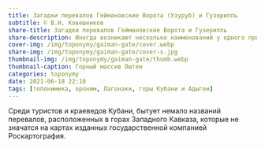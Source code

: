 ```yaml
---
title: Загадки перевалов Геймановские Ворота (Узуруб) и Гузерипль
subtitle: © В.Н. Ковешников
share-title: Загадки перевалов Геймановские Ворота и Гузерипль
share-description: Иногда возникают несколько наименований у одного природного объекта
cover-img: /img/toponymy/gaiman-gate/cover.webp
share-img: /img/toponymy/gaiman-gate/cover-s.jpg
thumbnail-img: /img/toponymy/gaiman-gate/thumb.webp
thumbnail-caption: Горный массив Оштен
categories: toponymy
date: 2021-06-18 22:10
tags: [топонимика, ороним, Лагонаки, горы Кубани и Адыгеи]
---
```

Среди туристов и краеведов Кубани, бытует немало названий перевалов, расположенных в горах Западного Кавказа, которые не значатся на картах изданных государственной компанией Роскартография.
